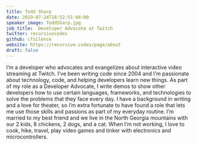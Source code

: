 ```yaml
---
title: Todd Sharp
date: 2019-07-24T18:52:51-04:00
speaker_image: ToddSharp.jpg
job_title:  Developer Advocate at Twitch
twitter: recursivecodes
github: cfsilence
website: https://recursive.codes/page/about
draft: false
---
```


I’m a developer who advocates and evangelizes about interactive video streaming at Twitch. I’ve been writing code since 2004 and I'm passionate about technology, code, and helping developers learn new things. As part of my role as a Developer Advocate, I write demos to show other developers how to use certain languages, frameworks, and technologies to solve the problems that they face every day. I have a background in writing and a love for theater, so I’m extra fortunate to have found a role that lets me use those skills and passions as part of my everyday routine. I’m married to my best friend and we live in the North Georgia mountains with our 2 kids, 8 chickens, 2 dogs, and a cat. When I’m not working, I love to cook, hike, travel, play video games and tinker with electronics and microcontrollers.
